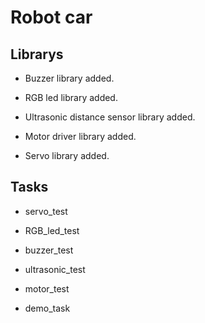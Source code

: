 # Robot car


## Librarys

- Buzzer library added.

- RGB led library added.

- Ultrasonic distance sensor library added.

- Motor driver library added.

- Servo library added.


## Tasks

- servo_test

- RGB_led_test

- buzzer_test

- ultrasonic_test

- motor_test

- demo_task

